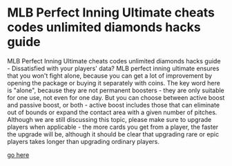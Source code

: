 # MLB Perfect Inning Ultimate cheats codes unlimited diamonds hacks guide

MLB Perfect Inning Ultimate cheats codes unlimited diamonds hacks guide - Dissatisfied with your players' data? MLB perfect inning ultimate ensures that you won't fight alone, because you can get a lot of improvement by opening the package or buying it separately with coins. The key word here is "alone", because they are not permanent boosters - they are only suitable for one use, not even for one day. But you can choose between active boost and passive boost, or both - active boost includes those that can eliminate out of bounds or expand the contact area with a given number of pitches. Although we are still discussing this topic, please make sure to upgrade players when applicable - the more cards you get from a player, the faster the upgrade will be, although it should be clear that upgrading rare or epic players takes longer than upgrading ordinary players.

<a href="https://growhunt.top/mlb-perfect-inning-ultimate/">go here</a>
